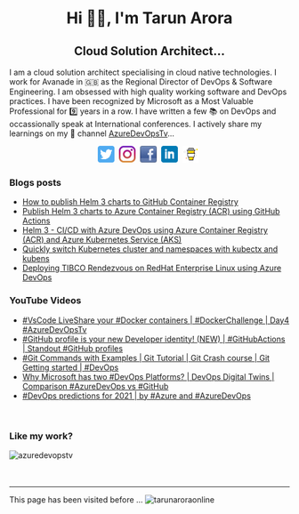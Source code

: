 <h1 align="center">Hi 👋🏼, I'm Tarun Arora</h1>
<h2 align="center">Cloud Solution Architect...</h2>

I am a cloud solution architect specialising in cloud native technologies. I work for Avanade in 🇬🇧 as the Regional Director of DevOps & Software Engineering. I am obsessed with high quality working software and DevOps practices. I have been recognized by Microsoft as a Most Valuable Professional for 9️⃣ years in a row. I have written a few 📚 on DevOps and occassionally speak at International conferences. I actively share my learnings on my 🎥 channel [AzureDevOpsTv](https://bit.ly/azuredevopstv)...

<p align="center">
<a href="https://twitter.com/arora_tarun"><img height="30" src="https://github.com/tarunaroraonline/tarunaroraonline/blob/main/icon/twitter.png?raw=true"></a>&nbsp;
<a href="https://instagram.com/iworldtraveller"><img height="30" src="https://github.com/tarunaroraonline/tarunaroraonline/blob/main/icon/instagram.jpg?raw=true"></a>&nbsp;
<a href="http://facebook.com/azuredevopstv/"><img height="30" src="https://github.com/tarunaroraonline/tarunaroraonline/blob/main/icon/facebook.png?raw=true"></a>&nbsp;
<a href="https://www.linkedin.com/in/tarunaroraonline/"><img height="30" src="https://github.com/tarunaroraonline/tarunaroraonline/blob/main/icon/linkedin.png?raw=true"></a>&nbsp;
<a href="https://www.buymeacoffee.com/azuredevopstv"><img height="30" src="https://github.com/tarunaroraonline/tarunaroraonline/blob/main/icon/by-me-a-coffee.png?raw=true"></a>&nbsp;
</p>

### Blogs posts
<!-- BLOG-POST-LIST:START -->
- [How to publish Helm 3 charts to GitHub Container Registry](https://www.visualstudiogeeks.com/github/publish-helm-3-charts-to-gcr)
- [Publish Helm 3 charts to Azure Container Registry (ACR) using GitHub Actions](https://www.visualstudiogeeks.com/helm/devops/publish-helm-charts-to-acr-using-github-actions)
- [Helm 3 - CI/CD with Azure DevOps using Azure Container Registry (ACR) and Azure Kubernetes Service (AKS)](https://www.visualstudiogeeks.com/devops/helm/deploying-helm-chart-with-azdo)
- [Quickly switch Kubernetes cluster and namespaces with kubectx and kubens](https://www.visualstudiogeeks.com/kubernetes/utilities/using-kubectx-kubens)
- [Deploying TIBCO Rendezvous on RedHat Enterprise Linux using Azure DevOps](https://www.visualstudiogeeks.com/azure/devops/azure%20pipelines/deploying-tibco-rdv-using-azure-devops)
<!-- BLOG-POST-LIST:END -->

### YouTube Videos
<!-- YOUTUBE:START -->
- [#VsCode LiveShare your #Docker containers | #DockerChallenge | Day4 #AzureDevOpsTv](https://www.youtube.com/watch?v=cdjvq27fw8U)
- [#GitHub profile is your new Developer identity! (NEW) | #GitHubActions | Standout #GitHub profiles](https://www.youtube.com/watch?v=eKmn4g5n-NM)
- [#Git Commands with Examples | Git Tutorial | Git Crash course | Git Getting started | #DevOps](https://www.youtube.com/watch?v=Xg3FFi2hLyY)
- [Why Microsoft has two #DevOps Platforms? | DevOps Digital Twins | Comparison #AzureDevOps vs #GitHub](https://www.youtube.com/watch?v=hgkgcLHED5U)
- [#DevOps predictions for 2021 | by #Azure and #AzureDevOps](https://www.youtube.com/watch?v=oktJGt0zOtU)
<!-- YOUTUBE:END -->

<br />

### Like my work? 
<p><a href="https://www.buymeacoffee.com/azuredevopstv"> <img align="left" src="https://cdn.buymeacoffee.com/buttons/v2/default-yellow.png" height="50" width="210" alt="azuredevopstv" /></a></p><br><br>

<br />
<hr />

<p align="left"> This page has been visited before ... <img src="https://komarev.com/ghpvc/?username=tarunaroraonline&label=Profile%20views&color=0e75b6&style=flat" alt="tarunaroraonline" /> </p>
